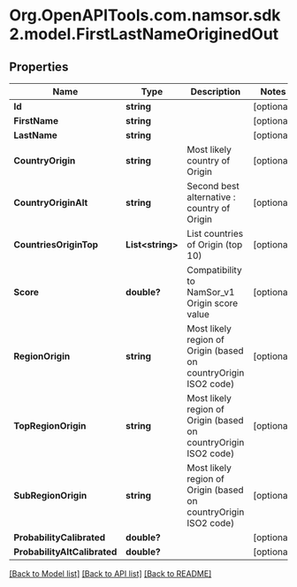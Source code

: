 # Org.OpenAPITools.com.namsor.sdk2.model.FirstLastNameOriginedOut
## Properties

Name | Type | Description | Notes
------------ | ------------- | ------------- | -------------
**Id** | **string** |  | [optional] 
**FirstName** | **string** |  | [optional] 
**LastName** | **string** |  | [optional] 
**CountryOrigin** | **string** | Most likely country of Origin | [optional] 
**CountryOriginAlt** | **string** | Second best alternative : country of Origin | [optional] 
**CountriesOriginTop** | **List&lt;string&gt;** | List countries of Origin (top 10) | [optional] 
**Score** | **double?** | Compatibility to NamSor_v1 Origin score value | [optional] 
**RegionOrigin** | **string** | Most likely region of Origin (based on countryOrigin ISO2 code) | [optional] 
**TopRegionOrigin** | **string** | Most likely region of Origin (based on countryOrigin ISO2 code) | [optional] 
**SubRegionOrigin** | **string** | Most likely region of Origin (based on countryOrigin ISO2 code) | [optional] 
**ProbabilityCalibrated** | **double?** |  | [optional] 
**ProbabilityAltCalibrated** | **double?** |  | [optional] 

[[Back to Model list]](../README.md#documentation-for-models) [[Back to API list]](../README.md#documentation-for-api-endpoints) [[Back to README]](../README.md)

